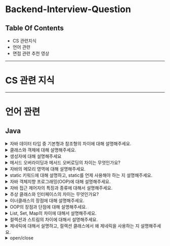 # Backend-Interview-Question


Table Of Contents
---------------

- CS 관련지식
- 언어 관련
- 면접 관련 추천 영상
---------------------
# CS 관련 지식

---------------------

# 언어 관련
## Java

<details>
<summary>자바 데이터 타입 중 기본형과 참조형의 차이에 대해 
설명해주세요.</summary>

자바
</details>

<details>
<summary>클래스와 객체에 대해 설명해주세요.</summary>

자바
</details>


<details>
<summary>생성자에 대해 설명해주세요</summary>

- df 
</details>


<details>
<summary> 메서드 오버라이딩과 메서드 오버로딩의 차이는 무엇인가요? 
</summary>

ex
</details>

<details>
<summary>자바의 메모리 영역에 대해 설명해주세요.</summary>

ex
</details>


<details>
<summary>static 키워드에 대해 설명하고, static를 언제 사용해야 하는 지 
설명해주세요.</summary>

ex
</details>

<details>
<summary>자바 객체지향 프로그래밍(OOP)에 대해 설명해주세요.</summary>

ex
</details>

<details>
<summary>자바 접근 제어자의 특징과 종류에 대해서 설명해주세요. </summary>

ex
</details>

<details>
<summary>추상 클래스와 인터페이스의 차이는 무엇인가요? </summary>

ex
</details>

<details>
<summary>이너클래스의 장점에 대해 설명해주세요.</summary>

ex
</details>

<details>
<summary>OOP의 장점과 단점에 대해 설명해주세요.</summary>

ex
</details>

<details>
<summary>List, Set, Map의 차이에 대해서 설명해주세요.</summary>

ex
</details>

<details>
<summary>컬렉션과 스트림의 차이에 대해서 설명해주세요.</summary>

ex
</details>

<details>
<summary>제네릭에 대해서 설명하고, 컬렉션 클래스에서 왜 제네릭을 사용하는 
지 설명해주세요.</summary>

ex
</details>

<details>
<summary>open/close</summary>

ex
</details>





